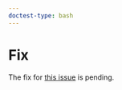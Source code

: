 ```yaml
---
doctest-type: bash
---
```


# Fix

The fix for [this issue](https://github.com/guildai/guildai/issues/479) is pending.
